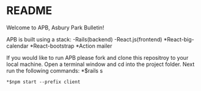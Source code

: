 # README

Welcome to APB, Asbury Park Bulletin!

APB is built using a stack:
    -Rails(backend)
    -React.js(frontend)
        *React-big-calendar
        *React-bootstrap
        *Action mailer

If you would like to run APB please fork and clone this repositroy to your local machine.
Open a terminal window and cd into the project folder.
Next run the following commands:
    *$rails s

    *$npm start --prefix client



